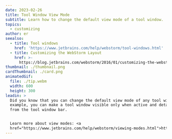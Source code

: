 ```yaml
---
date: 2023-02-26
title: Tool Window View Mode
subtitle: Learn how to change the default view mode of a tool window.
topics:
  - customizing
author: er
seealso:
  - title: Tool windows
    href: 'https://www.jetbrains.com/help/webstorm/tool-windows.html'
  - title: Customizing the WebStorm Layout
    href: >-
      https://blog.jetbrains.com/webstorm/2016/01/customizing-the-webstorm-layout/
thumbnail: ./thumbnail.png
cardThumbnail: ./card.png
animatedGif:
  file: ./tip.webm
  width: 600
  height: 300
leadin: >
  Did you know that you can change the default view mode of any tool window? For
  example, you can make a tool window visible only when active and detach it
  from the tool window bar.


  Learn more about view modes: <a
  href="https://www.jetbrains.com/help/webstorm/viewing-modes.html">https://www.jetbrains.com/help/webstorm/viewing-modes.html</a>
---
```


